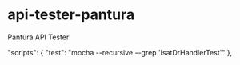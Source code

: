 # api-tester-pantura
Pantura API Tester

"scripts": {
    "test": "mocha --recursive --grep 'IsatDrHandlerTest'"
},
